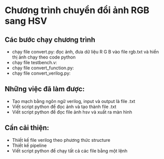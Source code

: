 # Chương trình chuyển đổi ảnh RGB sang HSV
## Các bước chạy chương trình
* chạy file convert.py: đọc ảnh, đưa dữ liệu R G B vào file rgb.txt và hiển thị ảnh chạy theo code python
* chạy file testbench.v: 
* chạy file convert_function.py:
* chạy file convert_verilog.py:
## Những việc đã làm được:
* Tạo mạch bằng ngôn ngữ verilog, input và output là file .txt
* Viết script python để đọc ảnh và tạo thành file .txt
* Viết script python để đọc file ảnh hsv và xuất ra màn hình
## Cần cải thiện:
* Thiết kế file verilog theo phương thức structure
* Thiết kế pipeline
* Viết script python để chạy tất cả các file bằng một lệnh
